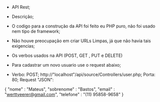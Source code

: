 - API Rest;

- Descrição;

- O codigo para a construção da API foi feito eu PHP puro, não foi usado nem tipo de framework;
- Não houve preocupação em criar URLs Limpas, já que não havia tais exigencias;

- Os verbos usados na API (POST, GET , PUT e DELETE)

- Para cadastrar um novo usuario use o request abaixo;

- Verbo: POST;
http://"localhost"/api/source/Controllers/user.php;
Porta: 80;
Request "JSON": 

{
	"nome" : "Mateus",
	"sobrenome" : "Bastos",
	"email" : "werttyeerer@gmail.com",
	"telefone" : "(11) 95858-9658"
}
